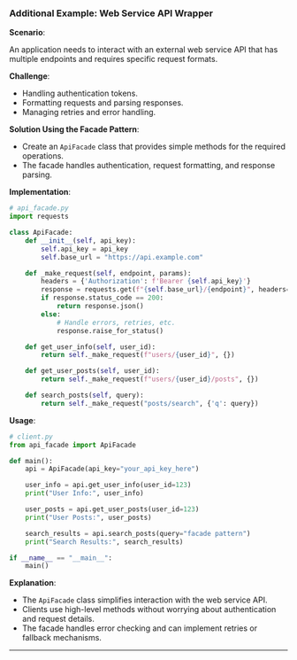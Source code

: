 
### **Additional Example: Web Service API Wrapper**

**Scenario**:

An application needs to interact with an external web service API that has multiple endpoints and requires specific request formats.

**Challenge**:

- Handling authentication tokens.
- Formatting requests and parsing responses.
- Managing retries and error handling.

**Solution Using the Facade Pattern**:

- Create an `ApiFacade` class that provides simple methods for the required operations.
- The facade handles authentication, request formatting, and response parsing.

**Implementation**:

```python
# api_facade.py
import requests

class ApiFacade:
    def __init__(self, api_key):
        self.api_key = api_key
        self.base_url = "https://api.example.com"

    def _make_request(self, endpoint, params):
        headers = {'Authorization': f'Bearer {self.api_key}'}
        response = requests.get(f"{self.base_url}/{endpoint}", headers=headers, params=params)
        if response.status_code == 200:
            return response.json()
        else:
            # Handle errors, retries, etc.
            response.raise_for_status()

    def get_user_info(self, user_id):
        return self._make_request(f"users/{user_id}", {})

    def get_user_posts(self, user_id):
        return self._make_request(f"users/{user_id}/posts", {})

    def search_posts(self, query):
        return self._make_request("posts/search", {'q': query})
```

**Usage**:

```python
# client.py
from api_facade import ApiFacade

def main():
    api = ApiFacade(api_key="your_api_key_here")

    user_info = api.get_user_info(user_id=123)
    print("User Info:", user_info)

    user_posts = api.get_user_posts(user_id=123)
    print("User Posts:", user_posts)

    search_results = api.search_posts(query="facade pattern")
    print("Search Results:", search_results)

if __name__ == "__main__":
    main()
```

**Explanation**:

- The `ApiFacade` class simplifies interaction with the web service API.
- Clients use high-level methods without worrying about authentication and request details.
- The facade handles error checking and can implement retries or fallback mechanisms.

---